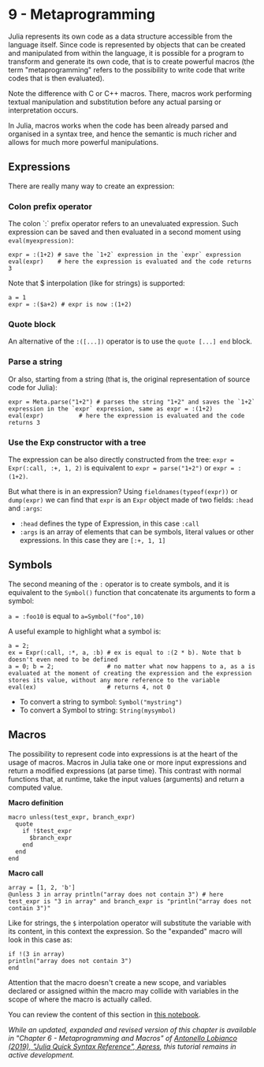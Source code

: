 # 9 - Metaprogramming

Julia represents its own code as a data structure accessible from the language itself. Since code is represented by objects that can be created and manipulated from within the language, it is possible for a program to transform and generate its own code, that is to create powerful macros \(the term "metaprogramming" refers to the possibility to write code that write codes that is then evaluated\).

Note the difference with C or C++ macros. There, macros work performing textual manipulation and substitution before any actual parsing or interpretation occurs.

In Julia, macros works when the code has been already parsed and organised in a syntax tree, and hence the semantic is much richer and allows for much more powerful manipulations.

## Expressions

There are really many way to create an expression:

### Colon prefix operator

The colon \`:\` prefix operator refers to an unevaluated expression. Such expression can be saved and then evaluated in a second moment using `eval(myexpression)`:

```text
expr = :(1+2) # save the `1+2` expression in the `expr` expression
eval(expr)    # here the expression is evaluated and the code returns 3
```

Note that $ interpolation \(like for strings\) is supported:

```text
a = 1
expr = :($a+2) # expr is now :(1+2)
```

### Quote block

An alternative of the `:([...])` operator is to use the `quote [...] end` block.

### Parse a string

Or also, starting from a string \(that is, the original representation of source code for Julia\):

```text
expr = Meta.parse("1+2") # parses the string "1+2" and saves the `1+2` expression in the `expr` expression, same as expr = :(1+2)
eval(expr)          # here the expression is evaluated and the code returns 3
```

### Use the Exp constructor with a tree

The expression can be also directly constructed from the tree: `expr = Expr(:call, :+, 1, 2)` is equivalent to `expr = parse("1+2")` or `expr = :(1+2)`.

But what there is in an expression? Using `fieldnames(typeof(expr))` or `dump(expr)` we can find that `expr` is an `Expr` object made of two fields: `:head` and `:args`:

* `:head` defines the type of Expression, in this case `:call`
* `:args` is an array of elements that can be symbols, literal values or other expressions. In this case they are `[:+, 1, 1]`

## Symbols

The second meaning of the `:` operator is to create symbols, and it is equivalent to the `Symbol()` function that concatenate its arguments to form a symbol:

`a = :foo10` is equal to `a=Symbol("foo",10)`

A useful example to highlight what a symbol is:

```text
a = 2;
ex = Expr(:call, :*, a, :b) # ex is equal to :(2 * b). Note that b doesn't even need to be defined
a = 0; b = 2;               # no matter what now happens to a, as a is evaluated at the moment of creating the expression and the expression stores its value, without any more reference to the variable
eval(ex)                    # returns 4, not 0
```

* To convert a string to symbol: `Symbol("mystring")`
* To convert a Symbol to string: `String(mysymbol)`

## Macros

The possibility to represent code into expressions is at the heart of the usage of macros. Macros in Julia take one or more input expressions and return a modified expressions \(at parse time\). This contrast with normal functions that, at runtime, take the input values \(arguments\) and return a computed value.

**Macro definition**

```text
macro unless(test_expr, branch_expr)
  quote
    if !$test_expr
      $branch_expr
    end
  end
end
```

**Macro call**

```text
array = [1, 2, 'b']
@unless 3 in array println("array does not contain 3") # here test_expr is "3 in array" and branch_expr is "println("array does not contain 3")"
```

Like for strings, the `$` interpolation operator will substitute the variable with its content, in this context the expression. So the "expanded" macro will look in this case as:

```text
if !(3 in array)
println("array does not contain 3")
end
```

Attention that the macro doesn't create a new scope, and variables declared or assigned within the macro may collide with variables in the scope of where the macro is actually called.

You can review the content of this section in [this notebook](http://nbviewer.jupyter.org/github/sylvaticus/juliatutorial/blob/master/assets/Metaprogramming.ipynb).

_While an updated, expanded and revised version of this chapter is available in "Chapter 6 - Metaprogramming and Macros" of [Antonello Lobianco (2019), "Julia Quick Syntax Reference", Apress](https://julia-book.com), this tutorial remains in active development._
